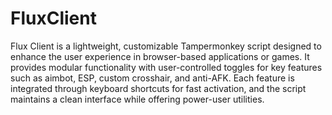 # FluxClient

Flux Client is a lightweight, customizable Tampermonkey script designed to enhance the user experience in browser-based applications or games. It provides modular functionality with user-controlled toggles for key features such as aimbot, ESP, custom crosshair, and anti-AFK. Each feature is integrated through keyboard shortcuts for fast activation, and the script maintains a clean interface while offering power-user utilities.
